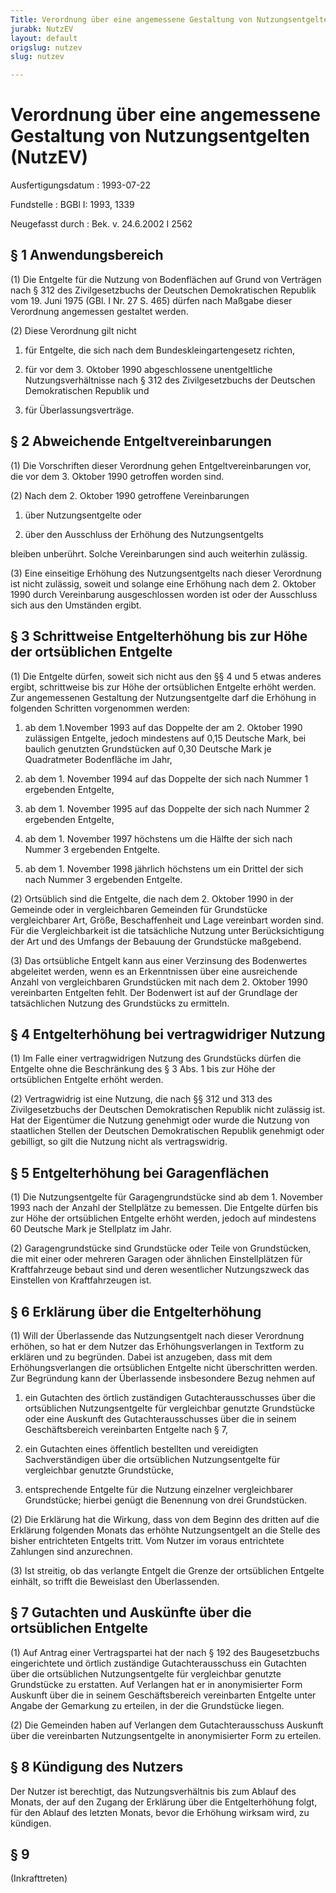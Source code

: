 ```yaml
---
Title: Verordnung über eine angemessene Gestaltung von Nutzungsentgelten
jurabk: NutzEV
layout: default
origslug: nutzev
slug: nutzev

---
```


# Verordnung über eine angemessene Gestaltung von Nutzungsentgelten (NutzEV)

Ausfertigungsdatum
:   1993-07-22

Fundstelle
:   BGBl I: 1993, 1339

Neugefasst durch
:   Bek. v. 24.6.2002 I 2562


## § 1 Anwendungsbereich

(1) Die Entgelte für die Nutzung von Bodenflächen auf Grund von
Verträgen nach § 312 des Zivilgesetzbuchs der Deutschen Demokratischen
Republik vom 19. Juni 1975 (GBl. I Nr. 27 S. 465) dürfen nach Maßgabe
dieser Verordnung angemessen gestaltet werden.

(2) Diese Verordnung gilt nicht

1.  für Entgelte, die sich nach dem Bundeskleingartengesetz richten,


2.  für vor dem 3. Oktober 1990 abgeschlossene unentgeltliche
    Nutzungsverhältnisse nach § 312 des Zivilgesetzbuchs der Deutschen
    Demokratischen Republik und


3.  für Überlassungsverträge.





## § 2 Abweichende Entgeltvereinbarungen

(1) Die Vorschriften dieser Verordnung gehen Entgeltvereinbarungen
vor, die vor dem 3. Oktober 1990 getroffen worden sind.

(2) Nach dem 2. Oktober 1990 getroffene Vereinbarungen

1.  über Nutzungsentgelte oder


2.  über den Ausschluss der Erhöhung des Nutzungsentgelts



bleiben unberührt. Solche Vereinbarungen sind auch weiterhin zulässig.

(3) Eine einseitige Erhöhung des Nutzungsentgelts nach dieser
Verordnung ist nicht zulässig, soweit und solange eine Erhöhung nach
dem 2. Oktober 1990 durch Vereinbarung ausgeschlossen worden ist oder
der Ausschluss sich aus den Umständen ergibt.


## § 3 Schrittweise Entgelterhöhung bis zur Höhe der ortsüblichen Entgelte

(1) Die Entgelte dürfen, soweit sich nicht aus den §§ 4 und 5 etwas
anderes ergibt, schrittweise bis zur Höhe der ortsüblichen Entgelte
erhöht werden. Zur angemessenen Gestaltung der Nutzungsentgelte darf
die Erhöhung in folgenden Schritten vorgenommen werden:

1.  ab dem 1.November 1993 auf das Doppelte der am 2. Oktober 1990
    zulässigen Entgelte, jedoch mindestens auf 0,15 Deutsche Mark, bei
    baulich genutzten Grundstücken auf 0,30 Deutsche Mark je Quadratmeter
    Bodenfläche im Jahr,


2.  ab dem 1. November 1994 auf das Doppelte der sich nach Nummer 1
    ergebenden Entgelte,


3.  ab dem 1. November 1995 auf das Doppelte der sich nach Nummer 2
    ergebenden Entgelte,


4.  ab dem 1. November 1997 höchstens um die Hälfte der sich nach Nummer 3
    ergebenden Entgelte.


5.  ab dem 1. November 1998 jährlich höchstens um ein Drittel der sich
    nach Nummer 3 ergebenden Entgelte.




(2) Ortsüblich sind die Entgelte, die nach dem 2. Oktober 1990 in der
Gemeinde oder in vergleichbaren Gemeinden für Grundstücke
vergleichbarer Art, Größe, Beschaffenheit und Lage vereinbart worden
sind. Für die Vergleichbarkeit ist die tatsächliche Nutzung unter
Berücksichtigung der Art und des Umfangs der Bebauung der Grundstücke
maßgebend.

(3) Das ortsübliche Entgelt kann aus einer Verzinsung des Bodenwertes
abgeleitet werden, wenn es an Erkenntnissen über eine ausreichende
Anzahl von vergleichbaren Grundstücken mit nach dem 2. Oktober 1990
vereinbarten Entgelten fehlt. Der Bodenwert ist auf der Grundlage der
tatsächlichen Nutzung des Grundstücks zu ermitteln.


## § 4 Entgelterhöhung bei vertragwidriger Nutzung

(1) Im Falle einer vertragwidrigen Nutzung des Grundstücks dürfen die
Entgelte ohne die Beschränkung des § 3 Abs. 1 bis zur Höhe der
ortsüblichen Entgelte erhöht werden.

(2) Vertragwidrig ist eine Nutzung, die nach §§ 312 und 313 des
Zivilgesetzbuchs der Deutschen Demokratischen Republik nicht zulässig
ist. Hat der Eigentümer die Nutzung genehmigt oder wurde die Nutzung
von staatlichen Stellen der Deutschen Demokratischen Republik
genehmigt oder gebilligt, so gilt die Nutzung nicht als
vertragswidrig.


## § 5 Entgelterhöhung bei Garagenflächen

(1) Die Nutzungsentgelte für Garagengrundstücke sind ab dem 1.
November 1993 nach der Anzahl der Stellplätze zu bemessen. Die
Entgelte dürfen bis zur Höhe der ortsüblichen Entgelte erhöht werden,
jedoch auf mindestens 60 Deutsche Mark je Stellplatz im Jahr.

(2) Garagengrundstücke sind Grundstücke oder Teile von Grundstücken,
die mit einer oder mehreren Garagen oder ähnlichen Einstellplätzen für
Kraftfahrzeuge bebaut sind und deren wesentlicher Nutzungszweck das
Einstellen von Kraftfahrzeugen ist.


## § 6 Erklärung über die Entgelterhöhung

(1) Will der Überlassende das Nutzungsentgelt nach dieser Verordnung
erhöhen, so hat er dem Nutzer das Erhöhungsverlangen in Textform zu
erklären und zu begründen. Dabei ist anzugeben, dass mit dem
Erhöhungsverlangen die ortsüblichen Entgelte nicht überschritten
werden. Zur Begründung kann der Überlassende insbesondere Bezug nehmen
auf

1.  ein Gutachten des örtlich zuständigen Gutachterausschusses über die
    ortsüblichen Nutzungsentgelte für vergleichbar genutzte Grundstücke
    oder eine Auskunft des Gutachterausschusses über die in seinem
    Geschäftsbereich vereinbarten Entgelte nach § 7,


2.  ein Gutachten eines öffentlich bestellten und vereidigten
    Sachverständigen über die ortsüblichen Nutzungsentgelte für
    vergleichbar genutzte Grundstücke,


3.  entsprechende Entgelte für die Nutzung einzelner vergleichbarer
    Grundstücke; hierbei genügt die Benennung von drei Grundstücken.




(2) Die Erklärung hat die Wirkung, dass von dem Beginn des dritten auf
die Erklärung folgenden Monats das erhöhte Nutzungsentgelt an die
Stelle des bisher entrichteten Entgelts tritt. Vom Nutzer im voraus
entrichtete Zahlungen sind anzurechnen.

(3) Ist streitig, ob das verlangte Entgelt die Grenze der ortsüblichen
Entgelte einhält, so trifft die Beweislast den Überlassenden.


## § 7 Gutachten und Auskünfte über die ortsüblichen Entgelte

(1) Auf Antrag einer Vertragspartei hat der nach § 192 des
Baugesetzbuchs eingerichtete und örtlich zuständige Gutachterausschuss
ein Gutachten über die ortsüblichen Nutzungsentgelte für vergleichbar
genutzte Grundstücke zu erstatten. Auf Verlangen hat er in
anonymisierter Form Auskunft über die in seinem Geschäftsbereich
vereinbarten Entgelte unter Angabe der Gemarkung zu erteilen, in der
die Grundstücke liegen.

(2) Die Gemeinden haben auf Verlangen dem Gutachterausschuss Auskunft
über die vereinbarten Nutzungsentgelte in anonymisierter Form zu
erteilen.


## § 8 Kündigung des Nutzers

Der Nutzer ist berechtigt, das Nutzungsverhältnis bis zum Ablauf des
Monats, der auf den Zugang der Erklärung über die Entgelterhöhung
folgt, für den Ablauf des letzten Monats, bevor die Erhöhung wirksam
wird, zu kündigen.


## § 9

(Inkrafttreten)

